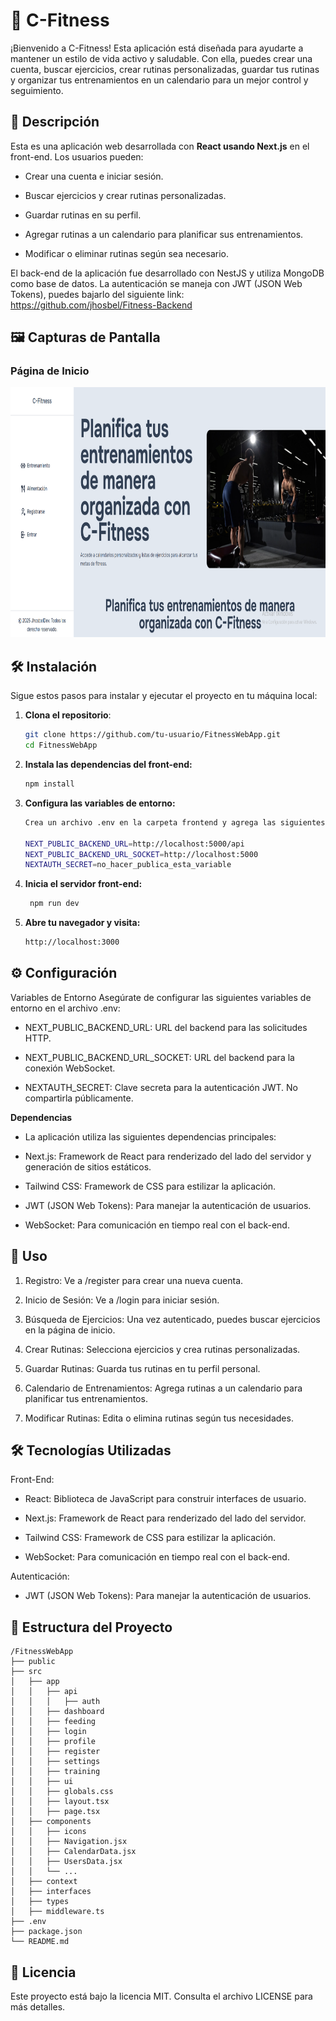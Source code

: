 # 🍔 C-Fitness

¡Bienvenido a C-Fitness! Esta aplicación está diseñada para ayudarte a mantener un estilo de vida activo y saludable. Con ella, puedes crear una cuenta, buscar ejercicios, crear rutinas personalizadas, guardar tus rutinas y organizar tus entrenamientos en un calendario para un mejor control y seguimiento.

## 📝 Descripción

Esta es una aplicación web desarrollada con **React usando Next.js** en el front-end. Los usuarios pueden:

- Crear una cuenta e iniciar sesión.

- Buscar ejercicios y crear rutinas personalizadas.

- Guardar rutinas en su perfil.

- Agregar rutinas a un calendario para planificar sus entrenamientos.

- Modificar o eliminar rutinas según sea necesario.

El back-end de la aplicación fue desarrollado con NestJS y utiliza MongoDB como base de datos. La autenticación se maneja con JWT (JSON Web Tokens), puedes bajarlo del siguiente link: https://github.com/jhosbel/Fitness-Backend

## 🖼️ Capturas de Pantalla

### Página de Inicio
<img src="public/c-fitnasshome.png" alt="Página de Inicio" width="600" height="400" />

## 🛠️ Instalación

Sigue estos pasos para instalar y ejecutar el proyecto en tu máquina local:

1. **Clona el repositorio**:
   ```bash
   git clone https://github.com/tu-usuario/FitnessWebApp.git
   cd FitnessWebApp
2. **Instala las dependencias del front-end:**
    ```bash Copy
    npm install
3. **Configura las variables de entorno:**
    ```bash Copy
    Crea un archivo .env en la carpeta frontend y agrega las siguientes variables:

    NEXT_PUBLIC_BACKEND_URL=http://localhost:5000/api
    NEXT_PUBLIC_BACKEND_URL_SOCKET=http://localhost:5000
    NEXTAUTH_SECRET=no_hacer_publica_esta_variable
4. **Inicia el servidor front-end:**
   ```bash Copy
    npm run dev
5. **Abre tu navegador y visita:**
    ```bash Copy
    http://localhost:3000

## ⚙️ Configuración

Variables de Entorno
Asegúrate de configurar las siguientes variables de entorno en el archivo .env:

- NEXT_PUBLIC_BACKEND_URL: URL del backend para las solicitudes HTTP.

- NEXT_PUBLIC_BACKEND_URL_SOCKET: URL del backend para la conexión WebSocket.

- NEXTAUTH_SECRET: Clave secreta para la autenticación JWT. No compartirla públicamente.

**Dependencias**

- La aplicación utiliza las siguientes dependencias principales:

- Next.js: Framework de React para renderizado del lado del servidor y generación de sitios estáticos.

- Tailwind CSS: Framework de CSS para estilizar la aplicación.

- JWT (JSON Web Tokens): Para manejar la autenticación de usuarios.

- WebSocket: Para comunicación en tiempo real con el back-end.

## 🚀 Uso
1. Registro: Ve a /register para crear una nueva cuenta.

2. Inicio de Sesión: Ve a /login para iniciar sesión.

3. Búsqueda de Ejercicios: Una vez autenticado, puedes buscar ejercicios en la página de inicio.

4. Crear Rutinas: Selecciona ejercicios y crea rutinas personalizadas.

5. Guardar Rutinas: Guarda tus rutinas en tu perfil personal.

6. Calendario de Entrenamientos: Agrega rutinas a un calendario para planificar tus entrenamientos.

7. Modificar Rutinas: Edita o elimina rutinas según tus necesidades.

## 🛠️ Tecnologías Utilizadas
Front-End:
- React: Biblioteca de JavaScript para construir interfaces de usuario.

- Next.js: Framework de React para renderizado del lado del servidor.

- Tailwind CSS: Framework de CSS para estilizar la aplicación.

- WebSocket: Para comunicación en tiempo real con el back-end.

Autenticación:
- JWT (JSON Web Tokens): Para manejar la autenticación de usuarios.

## 📂 Estructura del Proyecto
    /FitnessWebApp
    ├── public
    ├── src
    │   ├── app
    │   │   ├── api
    │   │   │   ├── auth
    │   │   ├── dashboard
    │   │   ├── feeding
    │   │   ├── login
    │   │   ├── profile
    │   │   ├── register
    │   │   ├── settings
    │   │   ├── training
    │   │   ├── ui
    │   │   ├── globals.css
    │   │   ├── layout.tsx
    │   │   ├── page.tsx
    │   ├── components
    │   │   ├── icons
    │   │   ├── Navigation.jsx
    │   │   ├── CalendarData.jsx
    │   │   ├── UsersData.jsx
    │   │   └── ...
    │   ├── context
    │   ├── interfaces
    │   ├── types
    │   ├── middleware.ts
    ├── .env
    ├── package.json
    └── README.md

## 📄 Licencia

Este proyecto está bajo la licencia MIT. Consulta el archivo LICENSE para más detalles.